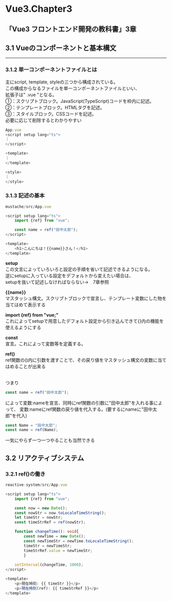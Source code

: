 # Vue3.Chapter3
## 「Vue3 フロントエンド開発の教科書」3章  
## 3.1 Vueのコンポーネントと基本構文
---
### 3.1.2 単一コンポーネントファイルとは

主にscript, template, styleの三つから構成されている。  
この構成からなるファイルを単一コンポーネントファイルといい、  
拡張子は" .vue "となる。  
①：スクリプトブロック。JavaScript(TypeScript)コードを枠内に記述。  
②：テンプレートブロック。HTMLタグを記述。  
③：スタイルブロック。CSSコードを記述。  
必要に応じて削除するとわかりやすい  

```ts
App.vue
<script setup lang="ts">
｜
</script>

<template>
｜
</template>

<style>
｜
</style>
```

### 3.1.3 記述の基本

```ts
mustache/src/App.vue

<script setup lang="ts">
    import {ref} from "vue";

    const name = ref("田中太郎");
</script>

<template>
    <h1>こんにちは！{{name}}さん！</h1>
</template>
```
**setup**  
この文言によっていろいろと設定の手順を省いて記述できるようになる。  
逆にsetupに入っている設定をデフォルトから変えたい場合は、  
setupを抜いて記述しなければならない→　7章参照  

**{{name}}**  
マスタッシュ構文。スクリプトブロックで宣言し、テンプレート変数にした物を当てはめて表示する  

**import {ref} from "vue;"**  
これによってsetupで用意したデフォルト設定から引き込んできて{}内の機能を使えるようにする  

**const**  
宣言。これによって変数等を定義する。  

**ref()**  
ref関数の()内に引数を渡すことで、その戻り値をマスタッシュ構文の変数に当てはめることが出来る  

<br>
つまり

```ts
const name = ref("田中太郎");
```
によって変数:nameを宣言、同時にref関数の引数に"田中太郎"を入れる事によって、
変数:nameにref関数の戻り値を代入する。(要するにnameに"田中太郎"を代入)  

```ts
const Name = "田中太郎";
const name = ref(Name);
```
一気にやらず一つ一つやることも当然できる

## 3.2 リアクティブシステム
### 3.2.1 ref()の働き

```ts
reactive-system/src/App.vue

<script setup lang="ts">
    import {ref} from "vue";

    const now = new Date();
    const nowStr = now.toLocaleTimeString();
    let timeStr = nowStr;
    const timeStrRef = ref(nowStr);

    function changeTime(): void{
        const newTime = new Date();
        const newTimeStr = newTime.toLocaleTimeString();
        timeStr = newTimeStr;
        timeStrRef.value = newTimeStr;
        }
        
    setInterval(changeTime, 1000);
</script>

<template>
    <p>現在時刻: {{ timeStr }}</p>
    <p>現在時刻(ref): {{ timeStrRef }}</p>
</template>
```